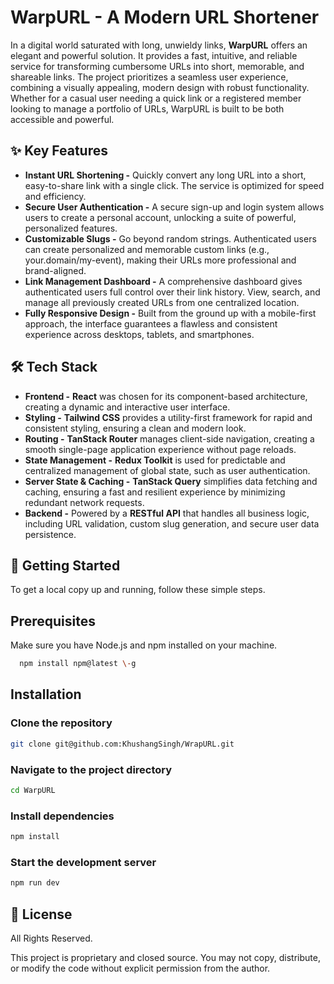 # **WarpURL \- A Modern URL Shortener**

In a digital world saturated with long, unwieldy links, **WarpURL** offers an elegant and powerful solution. It provides a fast, intuitive, and reliable service for transforming cumbersome URLs into short, memorable, and shareable links. The project prioritizes a seamless user experience, combining a visually appealing, modern design with robust functionality. Whether for a casual user needing a quick link or a registered member looking to manage a portfolio of URLs, WarpURL is built to be both accessible and powerful.

## **✨ Key Features**

* **Instant URL Shortening -** Quickly convert any long URL into a short, easy-to-share link with a single click. The service is optimized for speed and efficiency.  
* **Secure User Authentication -** A secure sign-up and login system allows users to create a personal account, unlocking a suite of powerful, personalized features.  
* **Customizable Slugs -** Go beyond random strings. Authenticated users can create personalized and memorable custom links (e.g., your.domain/my-event), making their URLs more professional and brand-aligned.  
* **Link Management Dashboard -** A comprehensive dashboard gives authenticated users full control over their link history. View, search, and manage all previously created URLs from one centralized location.  
* **Fully Responsive Design -** Built from the ground up with a mobile-first approach, the interface guarantees a flawless and consistent experience across desktops, tablets, and smartphones.

## **🛠️ Tech Stack**

* **Frontend -** **React** was chosen for its component-based architecture, creating a dynamic and interactive user interface.  
* **Styling -** **Tailwind CSS** provides a utility-first framework for rapid and consistent styling, ensuring a clean and modern look.  
* **Routing -** **TanStack Router** manages client-side navigation, creating a smooth single-page application experience without page reloads.  
* **State Management -** **Redux Toolkit** is used for predictable and centralized management of global state, such as user authentication.  
* **Server State & Caching -** **TanStack Query** simplifies data fetching and caching, ensuring a fast and resilient experience by minimizing redundant network requests.  
* **Backend -** Powered by a **RESTful API** that handles all business logic, including URL validation, custom slug generation, and secure user data persistence.

## **🚀 Getting Started**

To get a local copy up and running, follow these simple steps.

## **Prerequisites**

Make sure you have Node.js and npm installed on your machine.

```bash
  npm install npm@latest \-g
```

## **Installation**

### Clone the repository
```bash
git clone git@github.com:KhushangSingh/WrapURL.git
```

### Navigate to the project directory
```bash
cd WarpURL
```

### Install dependencies
```bash
npm install
```

### Start the development server
```bash
npm run dev
```

## **📄 License**

All Rights Reserved.

This project is proprietary and closed source. You may not copy, distribute, or modify the code without explicit permission from the author.
